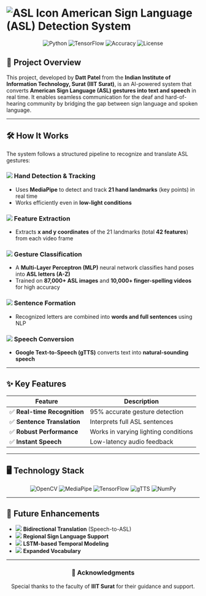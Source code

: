 # <img src="https://img.icons8.com/color/48/000000/sign-language.png" alt="ASL Icon"/> American Sign Language (ASL) Detection System

<div align="center">
  <img src="https://img.shields.io/badge/Python-3.8+-blue?logo=python" alt="Python"/>
  <img src="https://img.shields.io/badge/TensorFlow-2.0+-orange?logo=tensorflow" alt="TensorFlow"/>
  <img src="https://img.shields.io/badge/Accuracy-95%25-brightgreen" alt="Accuracy"/>
  <img src="https://img.shields.io/badge/License-MIT-yellow" alt="License"/>
</div>

## 📌 Project Overview
This project, developed by **Datt Patel** from the **Indian Institute of Information Technology, Surat (IIIT Surat)**, is an AI-powered system that converts **American Sign Language (ASL) gestures into text and speech** in real time. It enables seamless communication for the deaf and hard-of-hearing community by bridging the gap between sign language and spoken language.

---

## 🛠 How It Works
The system follows a structured pipeline to recognize and translate ASL gestures:

### <img src="https://img.icons8.com/color/24/000000/hand.png"/> Hand Detection & Tracking
- Uses **MediaPipe** to detect and track **21 hand landmarks** (key points) in real time
- Works efficiently even in **low-light conditions**

### <img src="https://img.icons8.com/color/24/000000/feature.png"/> Feature Extraction
- Extracts **x and y coordinates** of the 21 landmarks (total **42 features**) from each video frame

### <img src="https://img.icons8.com/color/24/000000/artificial-intelligence.png"/> Gesture Classification
- A **Multi-Layer Perceptron (MLP)** neural network classifies hand poses into **ASL letters (A-Z)**
- Trained on **87,000+ ASL images** and **10,000+ finger-spelling videos** for high accuracy

### <img src="https://img.icons8.com/color/24/000000/speech-to-text.png"/> Sentence Formation
- Recognized letters are combined into **words and full sentences** using NLP

### <img src="https://img.icons8.com/color/24/000000/voice.png"/> Speech Conversion
- **Google Text-to-Speech (gTTS)** converts text into **natural-sounding speech**

---

## ✨ Key Features
| Feature | Description |
|---------|-------------|
| ✅ **Real-time Recognition** | 95% accurate gesture detection |
| ✅ **Sentence Translation** | Interprets full ASL sentences |
| ✅ **Robust Performance** | Works in varying lighting conditions |
| ✅ **Instant Speech** | Low-latency audio feedback |

---

## 🖥 Technology Stack
<div align="center">
  <img src="https://img.shields.io/badge/OpenCV-5.0+-green?logo=opencv" alt="OpenCV"/>
  <img src="https://img.shields.io/badge/MediaPipe-0.8.9-blue" alt="MediaPipe"/>
  <img src="https://img.shields.io/badge/TensorFlow-2.7.0-orange?logo=tensorflow" alt="TensorFlow"/>
  <img src="https://img.shields.io/badge/gTTS-2.2.4-red" alt="gTTS"/>
  <img src="https://img.shields.io/badge/NumPy-1.21-blue" alt="NumPy"/>
</div>

---

## 🚀 Future Enhancements
- <img src="https://img.icons8.com/color/14/000000/communication.png"/> **Bidirectional Translation** (Speech-to-ASL)
- <img src="https://img.icons8.com/color/14/000000/globe.png"/> **Regional Sign Language Support**
- <img src="https://img.icons8.com/color/14/000000/neural-network.png"/> **LSTM-based Temporal Modeling**
- <img src="https://img.icons8.com/color/14/000000/dictionary.png"/> **Expanded Vocabulary**

---

<div align="center">
  <h3>📜 Acknowledgments</h3>
  <p>Special thanks to the faculty of <b>IIIT Surat</b> for their guidance and support.</p>
</div>
